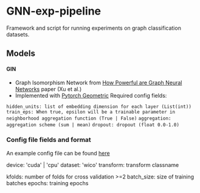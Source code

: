 # GNN-exp-pipeline

Framework and script for running experiments on graph classification datasets.

## Models

#### GIN
 - Graph Isomorphism Network from [How Powerful are Graph Neural Networks](https://arxiv.org/pdf/1810.00826.pdf) paper (Xu et al.)
 - Implemented with [Pytorch Geometric](https://pytorch-geometric.readthedocs.io/en/latest/index.html)
Required config fields:

`hidden_units: list of embedding dimension for each layer (List(int))`
`train_eps: When true, epsilon will be a trainable parameter in neighborhood aggregation function (True | False)`
`aggregation: aggregation scheme (sum | mean)`
`dropout: dropout (float 0.0-1.0)`

### Config file fields and format

An example config file can be found [here](https://github.com/mperozek11/GNN-exp-pipeline/blob/main/config/test_config.yml)

device: 'cuda' | 'cpu'
dataset: 'wico'
transform: transform classname

kfolds: number of folds for cross validation >=2
batch_size: size of training batches
epochs: training epochs


